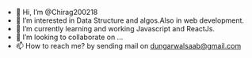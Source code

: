 - 👋 Hi, I’m @Chirag200218
- 👀 I’m interested in Data Structure and algos.Also in web development.
- 🌱 I’m currently learning  and working Javascript and ReactJs.
- 💞️ I’m looking to collaborate on ...
- 📫 How to reach me?  by sending mail on dungarwalsaab@gmail.com

<!---
Chirag200218/Chirag200218 is a ✨ special ✨ repository because its `README.md` (this file) appears on your GitHub profile.
You can click the Preview link to take a look at your changes.
--->
